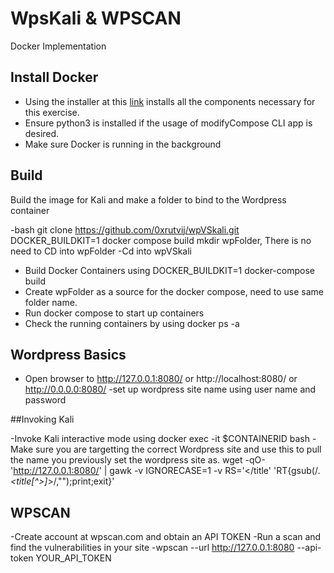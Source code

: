 # WpsKali & WPSCAN
Docker Implementation 

## Install Docker
- Using the installer at this [link](https://docs.docker.com/docker-for-mac/install/) installs all the components necessary for this exercise.
- Ensure python3 is installed if the usage of modifyCompose CLI app is desired.
- Make sure Docker is running in the background

## Build
Build the image for Kali and make a folder to bind to the Wordpress container

-bash git clone https://github.com/0xrutvij/wpVSkali.git DOCKER_BUILDKIT=1 docker compose build mkdir wpFolder, There is no need to CD into wpFolder
-Cd into wpVSkali
- Build Docker Containers using DOCKER_BUILDKIT=1 docker-compose build
- Create wpFolder as a source for the docker compose, need to use same folder name. 
- Run docker compose to start up containers
- Check the running containers by using docker ps -a

## Wordpress Basics
- Open browser to http://127.0.0.1:8080/ or http://localhost:8080/ or http://0.0.0.0:8080/
-set up wordpress site name using user name and password

##Invoking Kali

-Invoke Kali interactive mode using docker exec -it $CONTAINERID bash
-Make sure you are targetting the correct Wordpress site and use this to pull the name you previously set the wordpress site as.
wget -qO- 'http://127.0.0.1:8080/' | gawk -v IGNORECASE=1 -v RS='</title' 'RT{gsub(/.*<title[^>]*>/,"");print;exit}' 

## WPSCAN

-Create account at wpscan.com and obtain an API TOKEN
-Run a scan and find the vulnerabilities in your site 
-wpscan --url http://127.0.0.1:8080 --api-token YOUR_API_TOKEN
